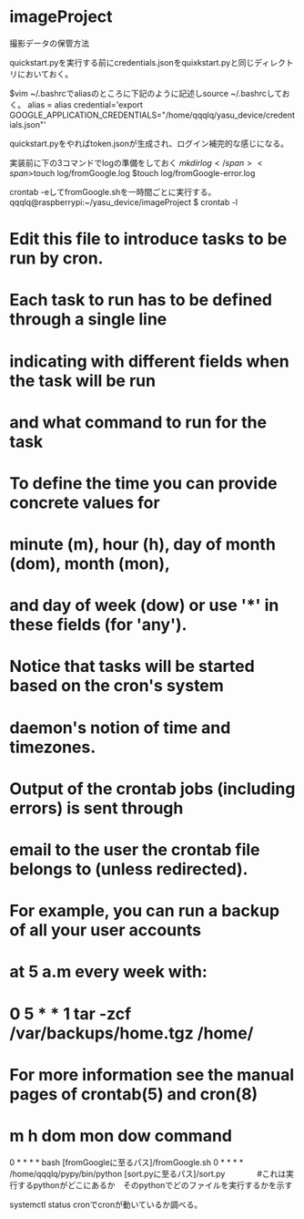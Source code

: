 # imageProject
撮影データの保管方法

quickstart.pyを実行する前にcredentials.jsonをquixkstart.pyと同じディレクトリにおいておく。

<span>$vim ~/.bashrc</span>でaliasのところに下記のように記述し<span>source ~/.bashrc</span>しておく。
<span>alias = alias credential='export GOOGLE_APPLICATION_CREDENTIALS="/home/qqqlq/yasu_device/credentials.json"'</span>

quickstart.pyをやればtoken.jsonが生成され、ログイン補完的な感じになる。

実装前に下の3コマンドでlogの準備をしておく
<span>$mkdir log</span>
<span>$touch log/fromGoogle.log</span>
<span>$touch log/fromGoogle-error.log</span>

<span>crontab -e</span>してfromGoogle.shを一時間ごとに実行する。
<span>
qqqlq@raspberrypi:~/yasu_device/imageProject $ crontab -l
# Edit this file to introduce tasks to be run by cron.
#
# Each task to run has to be defined through a single line
# indicating with different fields when the task will be run
# and what command to run for the task
#
# To define the time you can provide concrete values for
# minute (m), hour (h), day of month (dom), month (mon),
# and day of week (dow) or use '*' in these fields (for 'any').
#
# Notice that tasks will be started based on the cron's system
# daemon's notion of time and timezones.
#
# Output of the crontab jobs (including errors) is sent through
# email to the user the crontab file belongs to (unless redirected).
#
# For example, you can run a backup of all your user accounts
# at 5 a.m every week with:
# 0 5 * * 1 tar -zcf /var/backups/home.tgz /home/
#
# For more information see the manual pages of crontab(5) and cron(8)
#
# m h  dom mon dow   command

0 * * * * bash [fromGoogleに至るパス]/fromGoogle.sh
0 * * * * /home/qqqlq/pypy/bin/python [sort.pyに至るパス]/sort.py　　　　#これは実行するpythonがどこにあるか　そのpythonでどのファイルを実行するかを示す
</span>

<span>systemctl status cron</span>でcronが動いているか調べる。
